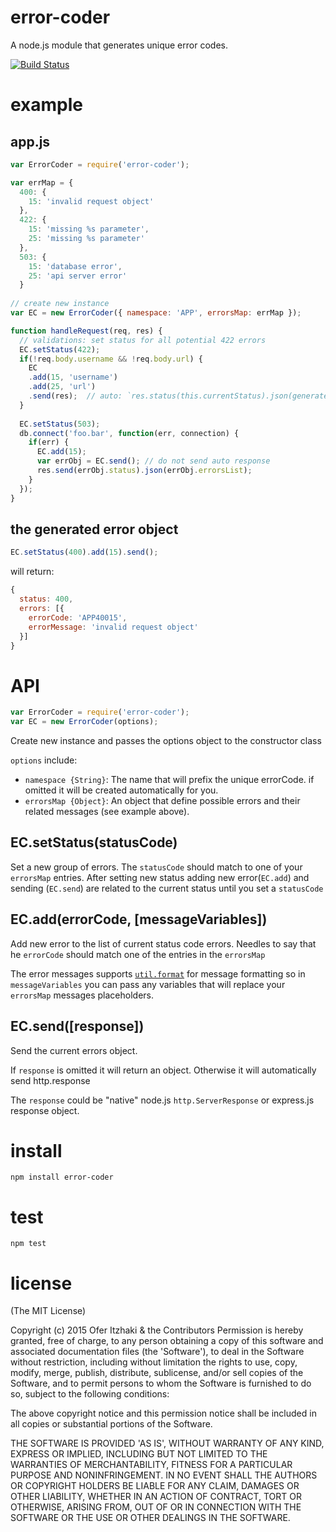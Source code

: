 
# error-coder
A node.js module that generates unique error codes.

[![Build Status](https://drone.io/github.com/oferitz/error-coder/status.png)](https://drone.io/github.com/oferitz/error-coder/latest)

# example

## app.js

```js
var ErrorCoder = require('error-coder');

var errMap = {
  400: {
    15: 'invalid request object'
  },
  422: {
    15: 'missing %s parameter',
    25: 'missing %s parameter'
  },
  503: {
    15: 'database error',
    25: 'api server error'
  }
 
// create new instance
var EC = new ErrorCoder({ namespace: 'APP', errorsMap: errMap });

function handleRequest(req, res) {
  // validations: set status for all potential 422 errors
  EC.setStatus(422);
  if(!req.body.username && !req.body.url) {
    EC
    .add(15, 'username')
    .add(25, 'url')
    .send(res);  // auto: `res.status(this.currentStatus).json(generatedErrorsObject)`
  }
  
  EC.setStatus(503);
  db.connect('foo.bar', function(err, connection) {
    if(err) {
      EC.add(15);
      var errObj = EC.send(); // do not send auto response
      res.send(errObj.status).json(errObj.errorsList);
    }
  });
}
```

## the generated error object

```js
EC.setStatus(400).add(15).send();
```
will return:

```js
{
  status: 400,
  errors: [{
    errorCode: 'APP40015',
    errorMessage: 'invalid request object'
  }]
}
```

# API

```js
var ErrorCoder = require('error-coder');
var EC = new ErrorCoder(options);
```

Create new instance and passes the options object to the constructor class

`options` include:
  * `namespace {String}`: The name that will prefix the unique errorCode.
    if omitted it will be created automatically for you. 
  * `errorsMap {Object}`: An object that define possible errors and their related messages (see example above).

  
## EC.setStatus(statusCode)

Set a new group of errors. The `statusCode` should match to one of your `errorsMap` entries. 
After setting new status adding new error(`EC.add`) and sending (`EC.send`)
are related to the current status until you set a `statusCode`


## EC.add(errorCode, [messageVariables])

Add new error to the list of current status code errors. Needles to say that he `errorCode` should match one of the entries in the `errorsMap`

The error messages supports [`util.format`](https://nodejs.org/api/util.html#util_util_format_format) for message formatting
so in `messageVariables` you can pass any variables that will replace your `errorsMap` messages placeholders.

## EC.send([response])

Send the current errors object.

If `response` is omitted it will return an object. Otherwise it will automatically send http.response

The `response` could be "native" node.js `http.ServerResponse` or express.js response object.


# install

```
npm install error-coder
```

# test

```
npm test
```
# license

(The MIT License)

Copyright (c) 2015 Ofer Itzhaki & the Contributors
Permission is hereby granted, free of charge, to any person obtaining a copy of this software and associated documentation files (the 'Software'), to deal in the Software without restriction, including without limitation the rights to use, copy, modify, merge, publish, distribute, sublicense, and/or sell copies of the Software, and to permit persons to whom the Software is furnished to do so, subject to the following conditions:

The above copyright notice and this permission notice shall be included in all copies or substantial portions of the Software.

THE SOFTWARE IS PROVIDED 'AS IS', WITHOUT WARRANTY OF ANY KIND, EXPRESS OR IMPLIED, INCLUDING BUT NOT LIMITED TO THE WARRANTIES OF MERCHANTABILITY, FITNESS FOR A PARTICULAR PURPOSE AND NONINFRINGEMENT. IN NO EVENT SHALL THE AUTHORS OR COPYRIGHT HOLDERS BE LIABLE FOR ANY CLAIM, DAMAGES OR OTHER LIABILITY, WHETHER IN AN ACTION OF CONTRACT, TORT OR OTHERWISE, ARISING FROM, OUT OF OR IN CONNECTION WITH THE SOFTWARE OR THE USE OR OTHER DEALINGS IN THE SOFTWARE.
